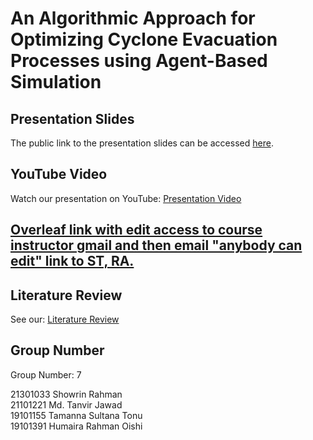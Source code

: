 # An Algorithmic Approach for Optimizing Cyclone Evacuation Processes using Agent-Based Simulation


## Presentation Slides

The public link to the presentation slides can be accessed [here](https://docs.google.com/presentation/d/1z5guPpwaZTBM70RF6t3bzcP5G9bg9Ucl/edit?usp=sharing&ouid=107074156195718368031&rtpof=true&sd=true).

## YouTube Video

Watch our presentation on YouTube: [Presentation Video]()
## [Overleaf link with edit access to course instructor gmail and then email "anybody can edit" link to ST, RA.]()

## Literature Review 

See our: [ Literature Review](https://docs.google.com/spreadsheets/d/1CKo4qRVq8C53A7WHDSBos4oDjrqE_L4KjHcUKCOeaZU/edit#gid=396298435)


## Group Number

Group Number: 7

21301033	Showrin Rahman <br>
21101221	Md. Tanvir Jawad <br>
19101155	Tamanna Sultana Tonu <br>
19101391	Humaira Rahman Oishi 
